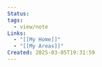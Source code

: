 ```yaml
---
Status: 
tags:
  - view/note
Links:
  - "[[My Home]]"
  - "[[My Areas]]"
Created: 2025-03-05T19:31:59
---
```


